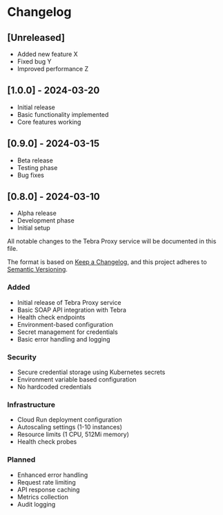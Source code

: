 # Changelog

## [Unreleased]

- Added new feature X
- Fixed bug Y
- Improved performance Z

## [1.0.0] - 2024-03-20

- Initial release
- Basic functionality implemented
- Core features working

## [0.9.0] - 2024-03-15

- Beta release
- Testing phase
- Bug fixes

## [0.8.0] - 2024-03-10

- Alpha release
- Development phase
- Initial setup

All notable changes to the Tebra Proxy service will be documented in this file.

The format is based on [Keep a Changelog](https://keepachangelog.com/en/1.0.0/),
and this project adheres to [Semantic Versioning](https://semver.org/spec/v2.0.0.html).

### Added
- Initial release of Tebra Proxy service
- Basic SOAP API integration with Tebra
- Health check endpoints
- Environment-based configuration
- Secret management for credentials
- Basic error handling and logging

### Security
- Secure credential storage using Kubernetes secrets
- Environment variable based configuration
- No hardcoded credentials

### Infrastructure
- Cloud Run deployment configuration
- Autoscaling settings (1-10 instances)
- Resource limits (1 CPU, 512Mi memory)
- Health check probes

### Planned
- Enhanced error handling
- Request rate limiting
- API response caching
- Metrics collection
- Audit logging 